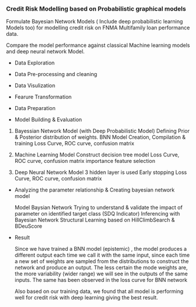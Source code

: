 ### Credit Risk Modelling based on Probabilistic graphical models

Formulate Bayesian Network Models ( Include deep probabilistic learning Models too) for modelling credit risk on FNMA Multifamily loan performance data. 

Compare the model performance against classical Machine learning models and deep neural network Model.

- Data Exploration

- Data Pre-processing and cleaning

- Data Visulization

- Fearure Transformation

- Data Preparation

- Model Building & Evaluation

1) Bayessian Network Model (with Deep Probabilistic Model)
    Defining Prior & Posterior distribution of weights.
    BNN Model Creation, Compilation & training
    Loss Curve, ROC curve, confusion matrix
    
2) Machine Learning Model
    Construct decision tree model
    Loss Curve, ROC curve, confusion matrix
    importance feature selection
    
3) Deep Neural Network Model
    3 hidden layer is used
    Early stopping
    Loss Curve, ROC curve, confusion matrix
  
- Analyzing the parameter relationship & Creating bayesian network model

    Model Baysian Network
    Trying to understand & validate the impact of parameter on identified target class (SDQ Indicator)
    Inferencing with Bayesian Network
    Structural Learning based on HillClimbSearch & BDeuScore
   
- Result

    Since we have trained a BNN model (epistemic) , the model produces a different output each time we call it with the same input, since each time a new set of weights are sampled from the distributions to construct the network and produce an output. The less certain the mode weights are, the more variability (wider range) we will see in the outputs of the same inputs. The same has been observed in the loss curve for BNN network

    Also based on our training data, we found that all model is performing well for credit risk with deep learning giving the best result.
